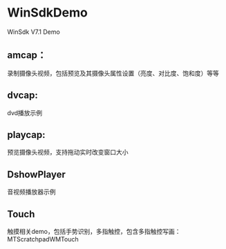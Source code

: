 # WinSdkDemo
WinSdk V7.1 Demo
## amcap：
录制摄像头视频，包括预览及其摄像头属性设置（亮度、对比度、饱和度）等等

## dvcap:
dvd播放示例

## playcap:
预览摄像头视频，支持拖动实时改变窗口大小

## DshowPlayer
音视频播放器示例

## Touch
触摸相关demo，包括手势识别，多指触控，包含多指触控写画：MTScratchpadWMTouch